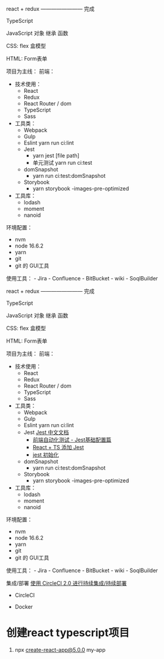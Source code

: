 react + redux  ———————— 完成

TypeScript

JavaScript
	对象
	继承
	函数

CSS:
	flex
	盒模型

HTML:
	Form表单
	
项目为主线：
前端：
- 技术使用：
	- React
	- Redux
	- React Router / dom
	- TypeScript
	- Sass
- 工具类：
	- Webpack
	- Gulp
	- Eslint
		yarn run ci:lint
	- Jest
		- yarn jest [file path]
		- 单元测试
			yarn run ci:test
	- domSnapshot
		- yarn run ci:test:domSnapshot
	- Storybook
		- yarn storybook
       -images-pre-optimized
- 工具库：
	- lodash
	- moment
	- nanoid

环境配置：
- nvm
- node 16.6.2
- yarn
- git 
- git 的 GUI工具

使用工具：
	- Jira
	- Confluence
	- BitBucket
	- wiki
	- SoqlBuilder




react + redux  ———————— 完成

TypeScript

JavaScript
	对象
	继承
	函数

CSS:
	flex
	盒模型

HTML:
	Form表单
	
项目为主线：
前端：
- 技术使用：
	- React
	- Redux
	- React Router / dom
	- TypeScript
	- Sass
- 工具类：
	- Webpack
	- Gulp
	- Eslint
		yarn run ci:lint
	- Jest [Jest 中文文档](https://jestjs.io/zh-Hans/docs/configuration)
		- [前端自动化测试 - Jest基础配置篇](https://www.jianshu.com/p/1a08a0ca823a)
		- [React + TS 添加 Jest](https://www.jianshu.com/p/0c8296144f15)	
		- [jest 初始化](https://blog.csdn.net/weixin_43948742/article/details/108647104)
	- domSnapshot
		- yarn run ci:test:domSnapshot
	- Storybook
		- yarn storybook
       -images-pre-optimized
- 工具库：
	- lodash
	- moment
	- nanoid

环境配置：
- nvm
- node 16.6.2
- yarn
- git 
- git 的 GUI工具

使用工具：
	- Jira
	- Confluence
	- BitBucket
	- wiki
	- SoqlBuilder

集成/部署
[使用 CircleCI 2.0 进行持续集成/持续部署](https://www.jianshu.com/p/36af6af74dfc)
- CircleCI

- Docker

# 创建react typescript项目
1. npx create-react-app@5.0.0 my-app




